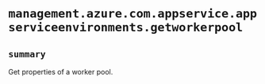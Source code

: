 # `management.azure.com.appservice.appserviceenvironments.getworkerpool`

## `summary`
Get properties of a worker pool.


